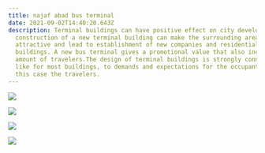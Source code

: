 ```yaml
---
title: najaf abad bus terminal
date: 2021-09-02T14:40:20.643Z
description: Terminal buildings can have positive effect on city development
  construction of a new terminal building can make the surrounding area more
  attractive and lead to establishment of new companies and residential
  buildings. A new bus terminal gives a promotional value that also increases
  amount of travelers.The design of terminal buildings is strongly connected,
  like for most buildings, to demands and expectations for the occupants or in
  this case the travelers.
---
```

![](img/12.jpg)

![](img/10.jpg)

![](img/11.jpg)

![](img/13.jpg)